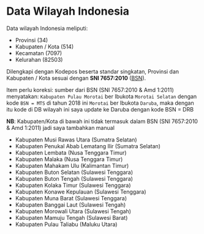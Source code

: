 # Data Wilayah Indonesia

Data wilayah Indonesia meliputi:

 * Provinsi (34)
 * Kabupaten / Kota (514)
 * Kecamatan (7097)
 * Kelurahan (82503)

Dilengkapi dengan Kodepos beserta standar singkatan, Provinsi dan Kabupaten / Kota sesuai dengan **SNI 7657:2010** ([BSN](http://www.bsn.go.id/main/bsn/detail/9)).

Item perlu koreksi:
sumber dari BSN (SNI 7657:2010 & Amd 1:2011) menyatakan:
`Kabupaten Pulau Morotai` ber Ibukota `Morotai Selatan` dengan kode `BSN = MTS`
di tahun 2018 ini `Morotai` ber Ibukota `Daruba`, maka dengan itu kode di DB wilayah ini saya update ke Daruba dengan kode BSN = DRB

**NB**: Kabupaten/Kota di bawah ini tidak termasuk dalam BSN (SNI 7657:2010 & Amd 1:2011) jadi saya tambahkan manual
 - Kabupaten Musi Rawas Utara (Sumatra Selatan)
 - Kabupaten Penukal Abab Lematang Ilir (Sumatra Selatan)
 - Kabupaten Lembata (Nusa Tenggara Timur)
 - Kabupaten Malaka (Nusa Tenggara Timur)
 - Kabupaten Mahakam Ulu (Kalimantan Timur)
 - Kabupaten Buton Selatan (Sulawesi Tenggara)
 - Kabupaten Buton Tengah (Sulawesi Tenggara)
 - Kabupaten Kolaka Timur (Sulawesi Tenggara)
 - Kabupaten Konawe Kepulauan (Sulawesi Tenggara)
 - Kabupaten Muna Barat (Sulawesi Tenggara)
 - Kabupaten Banggai Laut (Sulawesi Tengah)
 - Kabupaten Morowali Utara (Sulawesi Tengah)
 - Kabupaten Mamuju Tengah (Sulawesi Barat)
 - Kabupaten Pulau Taliabu (Maluku Utara)